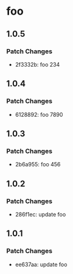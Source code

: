 # foo

## 1.0.5

### Patch Changes

- 2f3332b: foo 234

## 1.0.4

### Patch Changes

- 6128892: foo 7890

## 1.0.3

### Patch Changes

- 2b6a955: foo 456

## 1.0.2

### Patch Changes

- 286f1ec: update foo

## 1.0.1

### Patch Changes

- ee637aa: update foo
